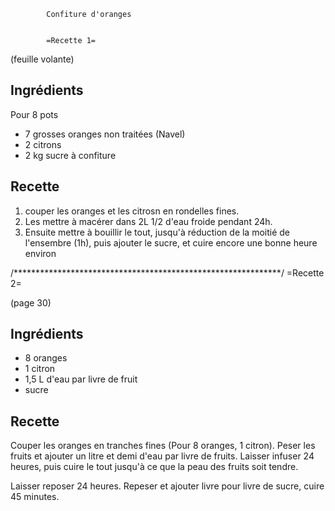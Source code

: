 			Confiture d'oranges


			=Recette 1=
(feuille volante)
## Ingrédients
Pour 8 pots
* 7 grosses oranges non traitées (Navel)
* 2 citrons
* 2 kg sucre à confiture

## Recette
1) couper les oranges et les citrosn en rondelles fines.
2) Les mettre à macérer dans 2L 1/2 d'eau froide pendant 24h.
3) Ensuite mettre à bouillir le tout, jusqu'à réduction de la moitié
de l'ensembre (1h), puis ajouter le sucre, et cuire encore une bonne
heure environ


/*************************************************************/
			=Recette 2=

(page 30)

## Ingrédients
* 8 oranges
* 1 citron
* 1,5 L d'eau par livre de fruit
* sucre

## Recette
Couper les oranges en tranches fines (Pour 8 oranges, 1 citron). Peser
les fruits et ajouter un litre et demi d'eau par livre de fruits.
Laisser infuser 24 heures, puis cuire le tout jusqu'à ce que la peau
des fruits soit tendre.

Laisser reposer 24 heures.
Repeser et ajouter livre pour livre de sucre, cuire 45 minutes.
